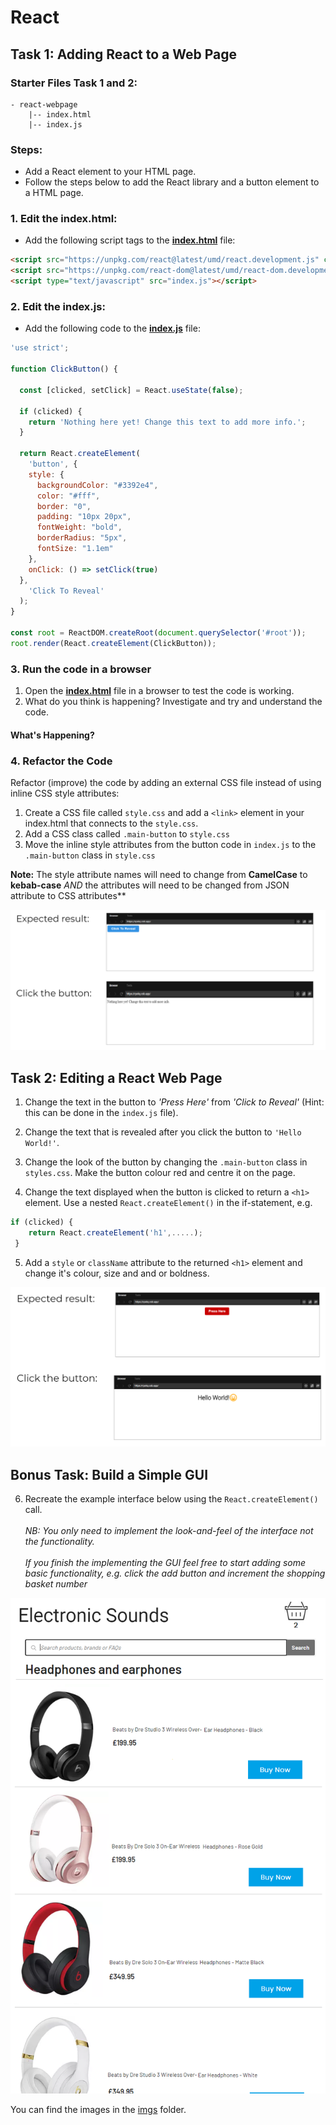 # React

## Task 1: Adding React to a Web Page

### Starter Files Task 1 and 2:

```
- react-webpage
    |-- index.html
    |-- index.js
```
### Steps:

- Add a React element to your HTML page.
- Follow the steps below to add the React library and a button element to a HTML page.

### 1. Edit the index.html:

- Add the following script tags to the [**index.html**](index.html) file:

```html
<script src="https://unpkg.com/react@latest/umd/react.development.js" crossorigin></script>
<script src="https://unpkg.com/react-dom@latest/umd/react-dom.development.js" crossorigin></script>
<script type="text/javascript" src="index.js"></script>
```

### 2. Edit the index.js:

- Add the following code to the [**index.js**](index.js) file:

```javascript
'use strict';

function ClickButton() {

  const [clicked, setClick] = React.useState(false);

  if (clicked) {
    return 'Nothing here yet! Change this text to add more info.';
  }

  return React.createElement(
    'button', {
    style: {
      backgroundColor: "#3392e4",
      color: "#fff",
      border: "0",
      padding: "10px 20px",
      fontWeight: "bold",
      borderRadius: "5px",
      fontSize: "1.1em"
    },
    onClick: () => setClick(true)
  },
    'Click To Reveal'
  );
}

const root = ReactDOM.createRoot(document.querySelector('#root'));
root.render(React.createElement(ClickButton));
```

### 3. Run the code in a browser

1. Open the [**index.html**](index.html) file in a browser to test the code is working.
1. What do you think is happening? Investigate and try and understand the code.

#### What's Happening?

### 4.  Refactor the Code

Refactor (improve) the code by adding an external CSS file instead of using inline CSS style attributes:

  1. Create a CSS file called `style.css` and add a `<link>` element in your index.html that connects to the `style.css`.
  1. Add a CSS class called `.main-button` to `style.css`
  1. Move the inline style attributes from the button code in `index.js` to the `.main-button` class in `style.css` 

**Note:** The style attribute names will need to change from **CamelCase** to **kebab-case** _AND_ the attributes will need to be changed from JSON attribute to CSS attributes**

![Expected Result 1](docs/react-webpage1.png)

## Task 2: Editing a React Web Page

1. Change the text in the button to _'Press Here'_ from _'Click to Reveal'_ (Hint: this can be done in the `index.js` file).

1. Change the text that is revealed after you click the button to `'Hello World!'`.

1. Change the look of the button by changing the `.main-button` class in `styles.css`. Make the button colour red and centre it on the page. 

1. Change the text displayed when the button is clicked to return a `<h1>` element. Use a nested `React.createElement()` in the if-statement, e.g.

```javascript
if (clicked) {
    return React.createElement('h1',.....);
 }
```

5. Add a `style` or `className` attribute to the returned `<h1>` element and change it's colour, size and and or boldness.

![Expected Result 2](docs/react-webpage2.png)

## __Bonus Task:__ Build a Simple GUI

6. Recreate the example interface below using the `React.createElement()` call. <br><br>*NB: You only need to implement the look-and-feel of the interface not the functionality. 
<br/><br>If you finish the implementing the GUI feel free to start adding some basic functionality, e.g. click the add button and increment the shopping basket number*

![Simple Shopping Interface](docs/simple-shopping-gui.png)

You can find the images in the [imgs](/imgs) folder. 